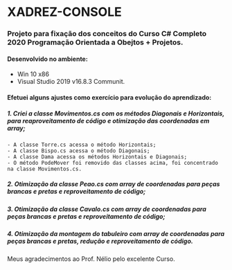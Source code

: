 # XADREZ-CONSOLE

### Projeto para fixação dos conceitos do Curso C# Completo 2020 Programação Orientada a Obejtos + Projetos.

#### Desenvolvido no ambiente:
- Win 10 x86
- Visual Studio 2019 v16.8.3 Communit.

#### Efetuei alguns ajustes como exercício para evolução do aprendizado:

##### 1. Criei a classe Movimentos.cs com os métodos Diagonais e Horizontais, para reaproveitamento de código e otimização das coordenadas em array;
	- A classe Torre.cs acessa o método Horizontais;
	- A classe Bispo.cs acessa o método Diagonais;
	- A classe Dama acessa os métodos Horizontais e Diagonais;
	- O método PodeMover foi removido das classes acima, foi concentrado na classe Movimentos.cs.

##### 2. Otimização da classe Peao.cs com array de coordenadas para peças brancas e pretas e reproveitamento de código;

##### 3. Otimização da classe Cavalo.cs com array de coordenadas para peças brancas e pretas e reproveitamento de código;

##### 4. Otimização da montagem do tabuleiro com array de coordenadas para peças brancas e pretas, redução e reproveitamento de código.

Meus agradecimentos ao Prof. Nélio pelo excelente Curso.
